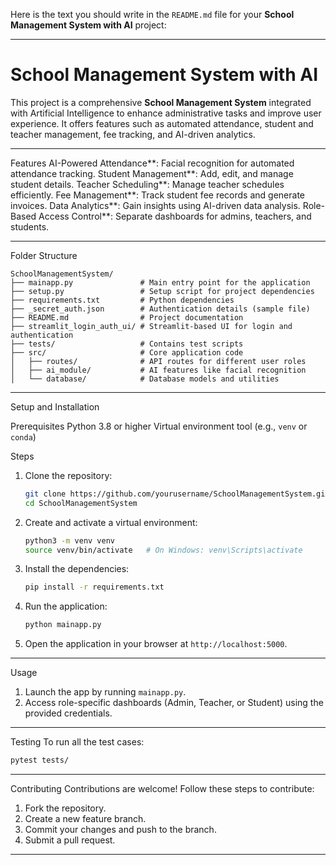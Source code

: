 Here is the text you should write in the `README.md` file for your **School Management System with AI** project:

---

# School Management System with AI

This project is a comprehensive **School Management System** integrated with Artificial Intelligence to enhance administrative tasks and improve user experience. It offers features such as automated attendance, student and teacher management, fee tracking, and AI-driven analytics.

---
Features
AI-Powered Attendance**: Facial recognition for automated attendance tracking.
Student Management**: Add, edit, and manage student details.
Teacher Scheduling**: Manage teacher schedules efficiently.
Fee Management**: Track student fee records and generate invoices.
Data Analytics**: Gain insights using AI-driven data analysis.
Role-Based Access Control**: Separate dashboards for admins, teachers, and students.

---

Folder Structure
```
SchoolManagementSystem/
├── mainapp.py               # Main entry point for the application
├── setup.py                 # Setup script for project dependencies
├── requirements.txt         # Python dependencies
├── _secret_auth.json        # Authentication details (sample file)
├── README.md                # Project documentation
├── streamlit_login_auth_ui/ # Streamlit-based UI for login and authentication
├── tests/                   # Contains test scripts
├── src/                     # Core application code
│   ├── routes/              # API routes for different user roles
│   ├── ai_module/           # AI features like facial recognition
│   └── database/            # Database models and utilities
```

---

Setup and Installation

Prerequisites
Python 3.8 or higher
Virtual environment tool (e.g., `venv` or `conda`)

Steps
1. Clone the repository:
   ```bash
   git clone https://github.com/yourusername/SchoolManagementSystem.git
   cd SchoolManagementSystem
   ```

2. Create and activate a virtual environment:
   ```bash
   python3 -m venv venv
   source venv/bin/activate   # On Windows: venv\Scripts\activate
   ```

3. Install the dependencies:
   ```bash
   pip install -r requirements.txt
   ```

4. Run the application:
   ```bash
   python mainapp.py
   ```

5. Open the application in your browser at `http://localhost:5000`.

---

Usage
1. Launch the app by running `mainapp.py`.
2. Access role-specific dashboards (Admin, Teacher, or Student) using the provided credentials.

---

Testing
To run all the test cases:
```bash
pytest tests/
```

---

Contributing
Contributions are welcome! Follow these steps to contribute:
1. Fork the repository.
2. Create a new feature branch.
3. Commit your changes and push to the branch.
4. Submit a pull request.

---
